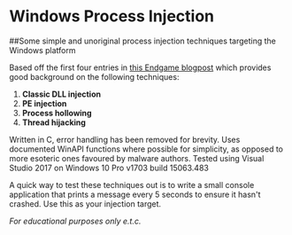 # Windows Process Injection
##Some simple and unoriginal process injection techniques targeting the Windows platform


Based off the first four entries in [this Endgame blogpost](https://www.endgame.com/blog/technical-blog/ten-process-injection-techniques-technical-survey-common-and-trending-process)
which provides good background on the following techniques:
1. __Classic DLL injection__
2. __PE injection__
3. __Process hollowing__
4. __Thread hijacking__


Written in C, error handling has been removed for brevity.
Uses documented WinAPI functions where possible for simplicity, as opposed
to more esoteric ones favoured by malware authors.
Tested using Visual Studio 2017 on Windows 10 Pro v1703 build 15063.483


A quick way to test these techniques out is to write a small console
application that prints a message every 5 seconds to ensure it hasn't
crashed. Use this as your injection target.


_For educational purposes only e.t.c._
